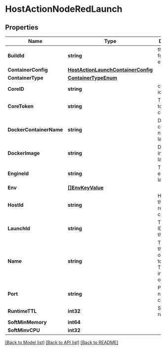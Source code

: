# HostActionNodeRedLaunch

## Properties

Name | Type | Description | Notes
------------ | ------------- | ------------- | -------------
**BuildId** | **string** | the buildId for the engine | [optional] 
**ContainerConfig** | [**HostActionLaunchContainerConfig**](HostActionLaunch_containerConfig.md) |  | [optional] 
**ContainerType** | [**ContainerTypeEnum**](ContainerTypeEnum.md) |  | [optional] 
**CoreID** | **string** | core system id of graphql | [optional] 
**CoreToken** | **string** | The core token of the current user. | [optional] 
**DockerContainerName** | **string** | Docker container name to launch | [optional] 
**DockerImage** | **string** | Docker image to launch | [optional] 
**EngineId** | **string** | The id of the engine to launch | [optional] 
**Env** | [**[]EnvKeyValue**](EnvKeyValue.md) |  | [optional] 
**HostId** | **string** | HostID of the node-red container | [optional] 
**LaunchId** | **string** | The Launch ID to use for the launch | [optional] 
**Name** | **string** | The name of the engine or process to launch. This is informational only. | [optional] 
**Port** | **string** | Port of the node-red container | [optional] 
**RuntimeTTL** | **int32** | Seconds to run | [optional] 
**SoftMinMemory** | **int64** |  | [optional] 
**SoftMinvCPU** | **int32** |  | [optional] 

[[Back to Model list]](../README.md#documentation-for-models) [[Back to API list]](../README.md#documentation-for-api-endpoints) [[Back to README]](../README.md)


